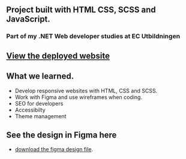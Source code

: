 ## Project built with HTML CSS, SCSS and JavaScript.
### Part of my .NET Web developer studies at EC Utbildningen
## [View the deployed website](https://emanuelgustafzon.github.io/sillicon/)
## What we learned. 
* Develop responsive websites with HTML, CSS and SCSS.
* Work with Figma and use wireframes when coding. 
* SEO for developers
* Accessibilty
* Theme management

## See the design in Figma here
* [download the figma design file](https://omniway.se/file/eyJ0eXAiOiJKV1QiLCJhbGciOiJIUzI1NiJ9.eyJpZCI6NjAwNDQ5LCJjbHMiOiJDb3Vyc2VSZXNvdXJjZSIsImV4cCI6MTcyNjQwMzg4NywicHJldmlld1R5cGUiOiJ1bmtub3duIn0.uCUeM1asgSva26NVegyge--fZTi55hX7Zy2MotpqslI).
